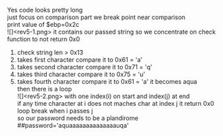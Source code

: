 
Yes code looks pretty long<br/>
just focus on comparison part we break point near comparison<br/>
print value of $ebp=0x2c<br/>
![]<rev5-1.png>
it contains our passed string so we concentrate on check function to not return 0x0
1) check string len > 0x13
2) takes first character compare it to 0x61 = 'a'
3) takes second character compare it to 0x71 = 'q'
4) takes third character compare it to 0x75 = 'u'
5) takes fourth character compare it to 0x61 = 'a'
it becomes aqua<br/>
then there is a loop<br/> 
![]<rev5-2.png>
with one index(i) on start and index(j) at end <br/>
if any time character at i does not maches char at index j it return 0x0 <br/>
loop break when i passes j <br/>
so our password needs to be a plandirome <br/>
##password='aquaaaaaaaaaaaaaauqa'
